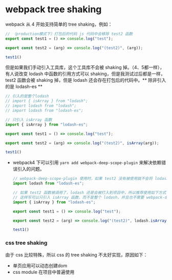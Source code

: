 # webpack tree shaking

webpack 从 4 开始支持简单的 tree shaking，例如：

```js
// （production模式下）打包后的代码 js 代码中会移除 test2 函数
export const test1 = () => console.log("test");

export const test2 = (arg) => console.log("(test2)", (arg));

test1()

```

但是如果我们手动引入工具库，这个工具库不会被 shaking 掉。（4、5都一样），有人说改变 lodash 中函数的引用方式可以 shaking，但是我测试过后都是一样，test2 函数会被 shaking 掉，但是 lodash 还会存在打包后的代码中。** 除非引入的是 lodash-es **

```js
// 引入的是整个lodash
// import { isArray } from "lodash";
// import lodash from "lodash";
// import lodash from "lodash-es";

// 只引入 isArray 函数
import { isArray } from "lodash-es";

export const test1 = () => console.log("test");

export const test2 = (arg) => console.log("(test2)", isArray(arg));

test1()
```

- webpack4 下可以引用 ` yarn add webpack-deep-scope-plugin ` 来解决依赖错误引入的问题。

  ```js
  // webpack-deep-scope-plugin 使用时，如果 test2 没有被使用就不会将 lodash 打包到项目中。
  import lodash from "lodash-es";

  // 如果 test2 函数被调用了，lodash 还是会被打入到项目中，所以推荐使用如下方式，
  // 这样写可以只引入 isArray 函数，而不是整个 lodash，并且也不需要 webpack-deep-scope-plugin
  import { isArray } from "lodash-es";

  export const test1 = () => console.log("test");

  export const test2 = (arg) => console.log("(test2)", lodash.isArray(arg));

  test1()
  ```

### css tree shaking

由于 css 比较特殊，所以 css 的 tree shaking 不太好实现，原因如下：

- 单页应用可以动态创建dom
- css module 在项目中普遍使用